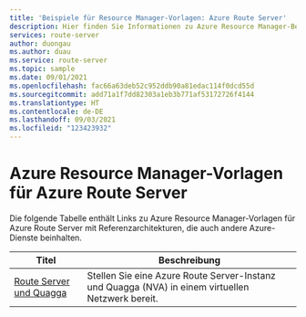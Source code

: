 ```yaml
---
title: 'Beispiele für Resource Manager-Vorlagen: Azure Route Server'
description: Hier finden Sie Informationen zu Azure Resource Manager-Beispielvorlagen für Azure Route Server.
services: route-server
author: duongau
ms.author: duau
ms.service: route-server
ms.topic: sample
ms.date: 09/01/2021
ms.openlocfilehash: fac66a63deb52c952ddb90a81edac114f0dcd55d
ms.sourcegitcommit: add71a1f7dd82303a1eb3b771af53172726f4144
ms.translationtype: HT
ms.contentlocale: de-DE
ms.lasthandoff: 09/03/2021
ms.locfileid: "123423932"
---
```

# <a name="azure-resource-manager-templates-for-azure-route-server"></a>Azure Resource Manager-Vorlagen für Azure Route Server

Die folgende Tabelle enthält Links zu Azure Resource Manager-Vorlagen für Azure Route Server mit Referenzarchitekturen, die auch andere Azure-Dienste beinhalten.

| Titel | Beschreibung |
| ------ | ----------- |
| [Route Server und Quagga](https://github.com/Azure/azure-quickstart-templates/tree/master/quickstarts/microsoft.network/route-server-quagga) | Stellen Sie eine Azure Route Server-Instanz und Quagga (NVA) in einem virtuellen Netzwerk bereit. |
